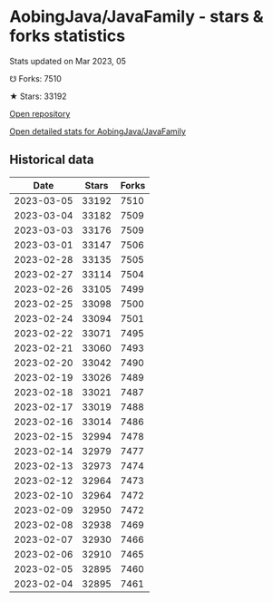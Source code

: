 # AobingJava/JavaFamily - stars & forks statistics

Stats updated on Mar 2023, 05

☋ Forks: 7510

★ Stars: 33192

[Open repository](https://github.com/AobingJava/JavaFamily)

[Open detailed stats for AobingJava/JavaFamily](https://reviewgithub.com/rep/AobingJava/JavaFamily)

## Historical data
| Date | Stars | Forks |
|------|-------|-------|
| 2023-03-05 | 33192 | 7510 | 
| 2023-03-04 | 33182 | 7509 | 
| 2023-03-03 | 33176 | 7509 | 
| 2023-03-01 | 33147 | 7506 | 
| 2023-02-28 | 33135 | 7505 | 
| 2023-02-27 | 33114 | 7504 | 
| 2023-02-26 | 33105 | 7499 | 
| 2023-02-25 | 33098 | 7500 | 
| 2023-02-24 | 33094 | 7501 | 
| 2023-02-22 | 33071 | 7495 | 
| 2023-02-21 | 33060 | 7493 | 
| 2023-02-20 | 33042 | 7490 | 
| 2023-02-19 | 33026 | 7489 | 
| 2023-02-18 | 33021 | 7487 | 
| 2023-02-17 | 33019 | 7488 | 
| 2023-02-16 | 33014 | 7486 | 
| 2023-02-15 | 32994 | 7478 | 
| 2023-02-14 | 32979 | 7477 | 
| 2023-02-13 | 32973 | 7474 | 
| 2023-02-12 | 32964 | 7473 | 
| 2023-02-10 | 32964 | 7472 | 
| 2023-02-09 | 32950 | 7472 | 
| 2023-02-08 | 32938 | 7469 | 
| 2023-02-07 | 32930 | 7466 | 
| 2023-02-06 | 32910 | 7465 | 
| 2023-02-05 | 32895 | 7460 | 
| 2023-02-04 | 32895 | 7461 | 

